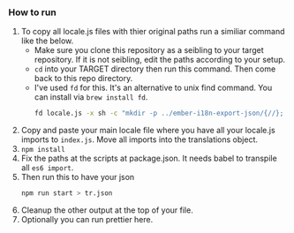 ### How to run 

1. To copy all locale.js files with thier original paths run a similiar command like the below.
    - Make sure you clone this repository as a seibling to your target repository. If it is not seibling, edit the paths according to your setup.
    - `cd` into your TARGET directory then run this command. Then come back to this repo directory.
    - I've used `fd` for this. It's an alternative to unix find command. You can install via `brew install fd`. 
        ```sh
        fd locale.js -x sh -c "mkdir -p ../ember-i18n-export-json/{//}; cp {} ../ember-i18n-export-json/{}"
        ```
2. Copy and paste your main locale file where you have all your locale.js imports to `index.js`. Move all imports into the translations object.
3. `npm install`
4. Fix the paths at the scripts at package.json. It needs babel to transpile all `es6 import`.
5. Then run this to have your json
    ```sh
    npm run start > tr.json
    ```
6. Cleanup the other output at the top of your file.
7. Optionally you can run prettier here.